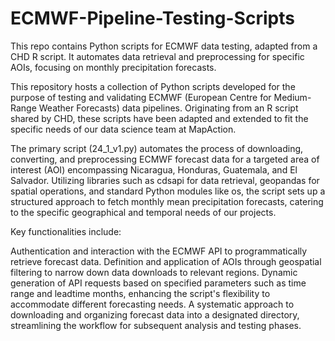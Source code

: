 # ECMWF-Pipeline-Testing-Scripts
This repo contains Python scripts for ECMWF data testing, adapted from a CHD R script. It automates data retrieval and preprocessing for specific AOIs, focusing on monthly precipitation forecasts.

This repository hosts a collection of Python scripts developed for the purpose of testing and validating ECMWF (European Centre for Medium-Range Weather Forecasts) data pipelines. Originating from an R script shared by CHD, these scripts have been adapted and extended to fit the specific needs of our data science team at MapAction.

The primary script (24_1_v1.py) automates the process of downloading, converting, and preprocessing ECMWF forecast data for a targeted area of interest (AOI) encompassing Nicaragua, Honduras, Guatemala, and El Salvador. Utilizing libraries such as cdsapi for data retrieval, geopandas for spatial operations, and standard Python modules like os, the script sets up a structured approach to fetch monthly mean precipitation forecasts, catering to the specific geographical and temporal needs of our projects.

Key functionalities include:

Authentication and interaction with the ECMWF API to programmatically retrieve forecast data.
Definition and application of AOIs through geospatial filtering to narrow down data downloads to relevant regions.
Dynamic generation of API requests based on specified parameters such as time range and leadtime months, enhancing the script's flexibility to accommodate different forecasting needs.
A systematic approach to downloading and organizing forecast data into a designated directory, streamlining the workflow for subsequent analysis and testing phases.
